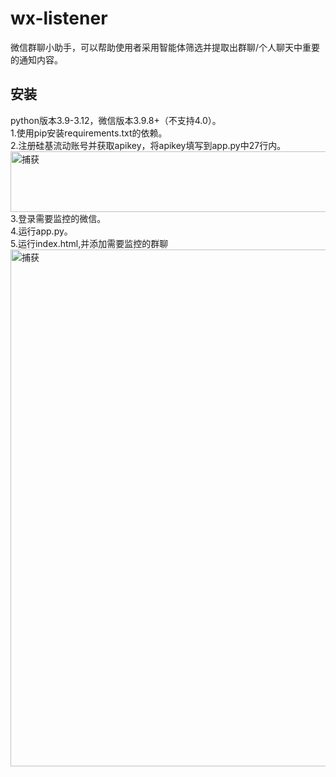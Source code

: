 # wx-listener
微信群聊小助手，可以帮助使用者采用智能体筛选并提取出群聊/个人聊天中重要的通知内容。 
## 安装  
python版本3.9-3.12，微信版本3.9.8+（不支持4.0）。  
1.使用pip安装requirements.txt的依赖。   
2.注册硅基流动账号并获取apikey，将apikey填写到app.py中27行内。  
<img width="682" height="97" alt="捕获" src="https://github.com/user-attachments/assets/2de93b4e-5708-4c40-86a5-0c562b9d8143" />  
3.登录需要监控的微信。  
4.运行app.py。  
5.运行index.html,并添加需要监控的群聊   
<img width="1591" height="827" alt="捕获" src="https://github.com/user-attachments/assets/470545c1-25f3-4172-8684-5caab04ab4b7" />

